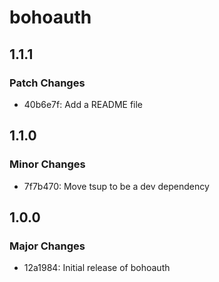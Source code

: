 # bohoauth

## 1.1.1

### Patch Changes

- 40b6e7f: Add a README file

## 1.1.0

### Minor Changes

- 7f7b470: Move tsup to be a dev dependency

## 1.0.0

### Major Changes

- 12a1984: Initial release of bohoauth
